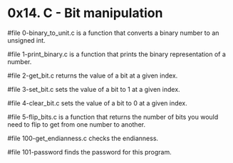 # 0x14. C - Bit manipulation

#file 0-binary_to_unit.c is a function that converts a binary number to an unsigned int.

#file 1-print_binary.c is a function that prints the binary representation of a number.

#file 2-get_bit.c returns the value of a bit at a given index.

#file 3-set_bit.c sets the value of a bit to 1 at a given index.

#file 4-clear_bit.c sets the value of a bit to 0 at a given index.

#file 5-flip_bits.c is a function that returns the number of bits you would need to flip to get from one number to another.

#file 100-get_endianness.c checks the endianness.

#file 101-password finds the password for this program.
